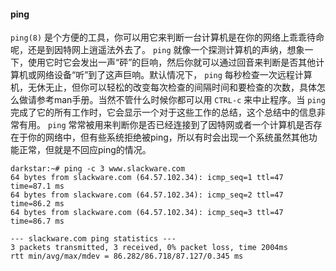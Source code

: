 #### ping

 `ping(8)` 是个方便的工具，你可以用它来判断一台计算机是在你的网络上乖乖待命呢，还是到因特网上逍遥法外去了。 `ping` 就像一个探测计算机的声纳，想象一下，使用它时它会发出一声“砰”的巨响，然后你就可以通过回音来判断是否其他计算机或网络设备“听”到了这声巨响。默认情况下， `ping` 每秒检查一次远程计算机，无休无止，但你可以轻松的改变每次检查的间隔时间和要检查的次数，具体怎么做请参考man手册。当然不管什么时候你都可以用 `CTRL-c` 来中止程序。当 `ping` 完成了它的所有工作时，它会显示一个对于这些工作的总结，这个总结中的信息非常有用。 `ping` 常常被用来判断你是否已经连接到了因特网或者一个计算机是否存在于你的网络中，但有些系统拒绝被ping，所以有时会出现一个系统虽然其他功能正常，但就是不回应ping的情况。

 ```
darkstar:~# ping -c 3 www.slackware.com
64 bytes from slackware.com (64.57.102.34): icmp_seq=1 ttl=47 time=87.1 ms
64 bytes from slackware.com (64.57.102.34): icmp_seq=2 ttl=47 time=86.2 ms
64 bytes from slackware.com (64.57.102.34): icmp_seq=3 ttl=47 time=86.7 ms

--- slackware.com ping statistics ---
3 packets transmitted, 3 received, 0% packet loss, time 2004ms
rtt min/avg/max/mdev = 86.282/86.718/87.127/0.345 ms
```

